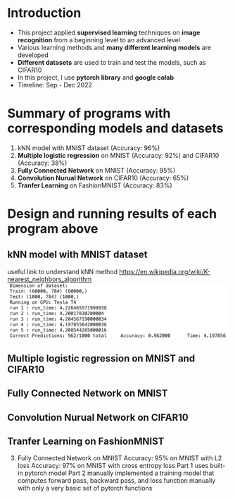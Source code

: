 # Introduction

- This project applied **supervised learning** techniques on **image recognition** from a beginning level to an advanced level
- Various learning methods and **many different learning models** are developed
- **Different datasets** are used to train and test the models, such as CIFAR10
- In this project, I use **pytorch library** and **google colab**
- Timeline: Sep - Dec 2022

# Summary of programs with corresponding models and datasets

1. kNN model with MNIST dataset (Accuracy: 96%)
2. **Multiple logistic regression** on MNIST (Accuracy: 92%) and CIFAR10 (Accuracy: 38%)
3. **Fully Connected Network** on MNIST (Accuracy: 95%)
4. **Convolution Nurual Network** on CIFAR10 (Accuracy: 65%)
5. **Tranfer Learning** on FashionMNIST (Accuracy: 83%)

# Design and running results of each program above

## kNN model with MNIST dataset
useful link to understand kNN method https://en.wikipedia.org/wiki/K-nearest_neighbors_algorithm
![alt text](https://github.com/RomanCui/BigBrainModels/blob/main/images/knn_result.png?raw=true)

## Multiple logistic regression on MNIST and CIFAR10

## Fully Connected Network on MNIST

## Convolution Nurual Network on CIFAR10

## Tranfer Learning on FashionMNIST



3. Fully Connected Network on MNIST
   Accuracy: 95% on MNIST with L2 loss
   Accuracy: 97% on MNIST with cross entropy loss
   Part 1 uses built-in pytorch model 
   Part 2 manually implemented a training model that 
   computes forward pass, backward pass, and loss function manually
   with only a very basic set of pytorch functions
   
